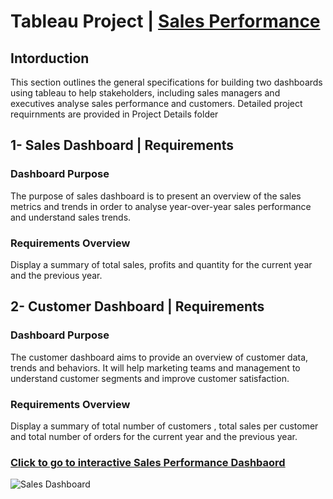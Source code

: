 # Tableau Project | [Sales Performance](https://public.tableau.com/app/profile/ahmed.galall8742/viz/Book1_17450556185910/SalesDashboard?publish=yes)
## Intorduction
  This section outlines the general specifications for building two dashboards using tableau to help stakeholders, including sales managers and executives analyse sales performance and customers. Detailed project requirnments are provided in Project Details folder

## 1- Sales Dashboard | Requirements
  ### Dashboard Purpose
  The purpose of sales dashboard is to present an overview of the sales metrics and trends in order to analyse year-over-year sales performance and understand sales trends.
  
  ### Requirements Overview
  Display a summary of total sales, profits and quantity for the current year and the previous year.
  

## 2- Customer Dashboard | Requirements
  ### Dashboard Purpose
  The customer dashboard aims to provide an overview of customer data, trends and behaviors. It will help marketing teams and management to understand customer segments and improve customer satisfaction.
  
  ### Requirements Overview
  Display a summary of total number of customers , total sales per customer and total number of orders for the current year and the previous year.



### [Click to go to interactive Sales Performance Dashbaord](https://public.tableau.com/app/profile/ahmed.galall8742/viz/Book1_17450556185910/SalesDashboard?publish=yes)

![Sales Dashboard](https://github.com/user-attachments/assets/75ca2505-ea99-46e3-abeb-b6b68f28c495)
